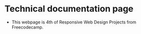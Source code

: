 # Technical documentation page

- This webpage is 4th of Responsive Web Design Projects from Freecodecamp.
